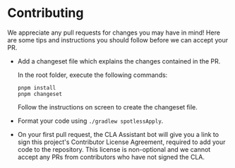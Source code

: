 # Contributing
We appreciate any pull requests for changes you may have in mind! Here are some tips and instructions you should follow before we can accept your PR.

* Add a changeset file which explains the changes contained in the PR.

  In the root folder, execute the following commands:
  ```
  pnpm install
  pnpm changeset
  ```

  Follow the instructions on screen to create the changeset file.

* Format your code using `./gradlew spotlessApply`.

* On your first pull request, the CLA Assistant bot will give you a link to sign this project's Contributor License Agreement, required to add your code to the repository. This license is non-optional and we cannot accept any PRs from contributors who have not signed the CLA.


